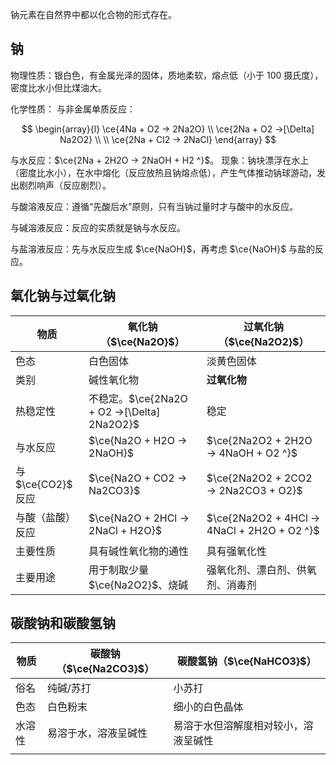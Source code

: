 钠元素在自然界中都以化合物的形式存在。

## 钠

物理性质：银白色，有金属光泽的固体，质地柔软，熔点低（小于 $100$ 摄氏度），密度比水小但比煤油大。

化学性质：
与非金属单质反应：

$$
\begin{array}{l}
\ce{4Na + O2 -> 2Na2O} \\
\ce{2Na + O2 ->[\Delta] Na2O2} \\ \\
\ce{2Na + Cl2 -> 2NaCl}
\end{array}
$$

与水反应：$\ce{2Na + 2H2O -> 2NaOH + H2 ^}$。
现象：钠块漂浮在水上（密度比水小），在水中熔化（反应放热且钠熔点低），产生气体推动钠球游动，发出剧烈响声（反应剧烈）。

与酸溶液反应：遵循“先酸后水”原则，只有当钠过量时才与酸中的水反应。

与碱溶液反应：反应的实质就是钠与水反应。

与盐溶液反应：先与水反应生成 $\ce{NaOH}$，再考虑 $\ce{NaOH}$ 与盐的反应。

## 氧化钠与过氧化钠

| 物质               | 氧化钠（$\ce{Na2O}$）                       | 过氧化钠（$\ce{Na2O2}$）                    |
| ------------------ | ------------------------------------------- | ------------------------------------------- |
| 色态               | 白色固体                                    | 淡黄色固体                                  |
| 类别               | 碱性氧化物                                  | **过氧化物**                                |
| 热稳定性           | 不稳定。$\ce{2Na2O + O2 ->[\Delta] 2Na2O2}$ | 稳定                                        |
| 与水反应           | $\ce{Na2O + H2O -> 2NaOH}$                  | $\ce{2Na2O2 + 2H2O -> 4NaOH + O2 ^}$        |
| 与 $\ce{CO2}$ 反应 | $\ce{Na2O + CO2 -> Na2CO3}$                 | $\ce{2Na2O2 + 2CO2 -> 2Na2CO3 + O2}$        |
| 与酸（盐酸）反应   | $\ce{Na2O + 2HCl -> 2NaCl + H2O}$           | $\ce{2Na2O2 + 4HCl -> 4NaCl + 2H2O + O2 ^}$ |
| 主要性质           | 具有碱性氧化物的通性                        | 具有强氧化性                                |
| 主要用途           | 用于制取少量 $\ce{Na2O2}$、烧碱             | 强氧化剂、漂白剂、供氧剂、消毒剂            | 

## 碳酸钠和碳酸氢钠

| 物质   | 碳酸钠（$\ce{Na2CO3}$） | 碳酸氢钠（$\ce{NaHCO3}$）            |
| ------ | ----------------------- | ------------------------------------ |
| 俗名   | 纯碱/苏打               | 小苏打                               |
| 色态   | 白色粉末                | 细小的白色晶体                       |
| 水溶性 | 易溶于水，溶液呈碱性    | 易溶于水但溶解度相对较小，溶液呈碱性 |
|        |                         |                                      |
